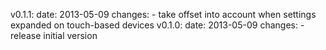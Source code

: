 v0.1.1:
  date: 2013-05-09
  changes:
    - take offset into account when settings expanded on touch-based devices
v0.1.0:
  date: 2013-05-09
  changes:
    - release initial version
